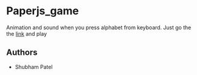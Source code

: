 # Paperjs_game
Animation and sound when you press alphabet from keyboard. Just go the the [link](https://playwith-keyboard.herokuapp.com/circle.html) and play

## Authors
* Shubham Patel
